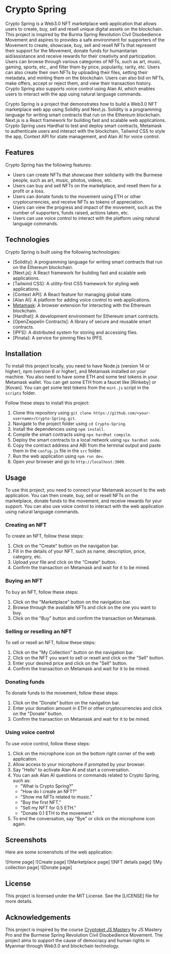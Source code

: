 # Crypto Spring

Crypto Spring is a Web3.0 NFT marketplace web application that allows users to create, buy, sell and resell unique digital assets on the blockchain. This project is inspired by the Burma Spring Revolution Civil Disobedience Movement and aspires to provides a safe environment for supporters of the Movement to create, showcase, buy, sell and resell NFTs that represent their support for the Movement, donate funds for humanitarian aid/assistance and receive rewards for their creativity and participation. Users can browse through various categories of NFTs, such as art, music, gaming, sports, etc., and filter them by price, popularity, rarity, etc. Users can also create their own NFTs by uploading their files, setting their metadata, and minting them on the blockchain. Users can also bid on NFTs, make offers, accept or reject them, and view their transaction history. Crypto Spring also supports voice control using Alan AI, which enables users to interact with the app using natural language commands.

Crypto Spring is a project that demonstrates how to build a Web3.0 NFT marketplace web app using Solidity and Next.js. Solidity is a programming language for writing smart contracts that run on the Ethereum blockchain. Next.js is a React framework for building fast and scalable web applications. Crypto Spring uses Hardhat to test and deploy smart contracts, Metamask to authenticate users and interact with the blockchain, Tailwind CSS to style the app, Context API for state management, and Alan AI for voice control.

## Features

Crypto Spring has the following features:

- Users can create NFTs that showcase their solidarity with the Burmese people, such as art, music, photos, videos, etc.
- Users can buy and sell NFTs on the marketplace, and resell them for a profit or a loss.
- Users can donate funds to the movement using ETH or other cryptocurrencies, and receive NFTs as tokens of appreciation.
- Users can view the progress and impact of the movement, such as the number of supporters, funds raised, actions taken, etc.
- Users can use voice control to interact with the platform using natural language commands.

## Technologies

Crypto Spring is built using the following technologies:

- [Solidity]: A programming language for writing smart contracts that run on the Ethereum blockchain.
- [Next.js]: A React framework for building fast and scalable web applications.
- [Tailwind CSS]: A utility-first CSS framework for styling web applications.
- [Context API]: A React feature for managing global state.
- [Alan AI]: A platform for adding voice control to web applications.
- [Metamask](https://www.baeldung.com/java-cipher-input-output-stream): A browser extension for interacting with the Ethereum blockchain.
- [Hardhat]: A development environment for Ethereum smart contracts.
- [OpenZeppelin Contracts]: A library of secure and reusable smart contracts.
- [IPFS]: A distributed system for storing and accessing files.
- [Pinata]: A service for pinning files to IPFS.

## Installation

To install this project locally, you need to have Node.js (version 14 or higher), npm (version 6 or higher), and Metamask installed on your machine. You also need to have some ETH and some test tokens in your Metamask wallet. You can get some ETH from a faucet like [Rinkeby] or [Kovan]. You can get some test tokens from the `mint.js` script in the `scripts` folder.

Follow these steps to install this project:

1. Clone this repository using `git clone https://github.com/<your-username>/Crypto-Spring.git`.
2. Navigate to the project folder using `cd Crypto-Spring`.
3. Install the dependencies using `npm install`.
4. Compile the smart contracts using `npx hardhat compile`.
5. Deploy the smart contracts to a local network using `npx hardhat node`.
6. Copy the contract address and ABI from the terminal output and paste them in the `config.js` file in the `src` folder.
7. Run the web application using `npm run dev`.
8. Open your browser and go to `http://localhost:3000`.

## Usage

To use this project, you need to connect your Metamask account to the web application. You can then create, buy, sell or resell NFTs on the marketplace, donate funds to the movement, and receive rewards for your support. You can also use voice control to interact with the web application using natural language commands.

### Creating an NFT

To create an NFT, follow these steps:

1. Click on the "Create" button on the navigation bar.
2. Fill in the details of your NFT, such as name, description, price, category, etc.
3. Upload your file and click on the "Create" button.
4. Confirm the transaction on Metamask and wait for it to be mined.

### Buying an NFT

To buy an NFT, follow these steps:

1. Click on the "Marketplace" button on the navigation bar.
2. Browse through the available NFTs and click on the one you want to buy.
3. Click on the "Buy" button and confirm the transaction on Metamask.

### Selling or reselling an NFT

To sell or resell an NFT, follow these steps:

1. Click on the "My Collection" button on the navigation bar.
2. Click on the NFT you want to sell or resell and click on the "Sell" button.
3. Enter your desired price and click on the "Sell" button.
4. Confirm the transaction on Metamask and wait for it to be mined.

### Donating funds

To donate funds to the movement, follow these steps:

1. Click on the "Donate" button on the navigation bar.
2. Enter your donation amount in ETH or other cryptocurrencies and click on the "Donate" button.
3. Confirm the transaction on Metamask and wait for it to be mined.

### Using voice control

To use voice control, follow these steps:

1. Click on the microphone icon on the bottom right corner of the web application.
2. Allow access to your microphone if prompted by your browser.
3. Say "Hello" to activate Alan AI and start a conversation.
4. You can ask Alan AI questions or commands related to Crypto Spring, such as:
    - "What is Crypto Spring?"
    - "How do I create an NFT?"
    - "Show me NFTs related to music."
    - "Buy the first NFT."
    - "Sell my NFT for 0.5 ETH."
    - "Donate 0.1 ETH to the movement."
5. To end the conversation, say "Bye" or click on the microphone icon again.

## Screenshots

Here are some screenshots of the web application:

![Home page]
![Create page]
![Marketplace page]
![NFT details page]
![My collection page]
![Donate page]

## License

This project is licensed under the MIT License. See the [LICENSE] file for more details.

## Acknowledgements

This project is inspired by the course [Cryptoket JS Mastery](https://docs.spring.io/spring-security/reference/features/integrations/cryptography.html) by JS Mastery Pro and the Burmese Spring Revolution Civil Disobedience Movement. The project aims to support the cause of democracy and human rights in Myanmar through Web3.0 and blockchain technology.


